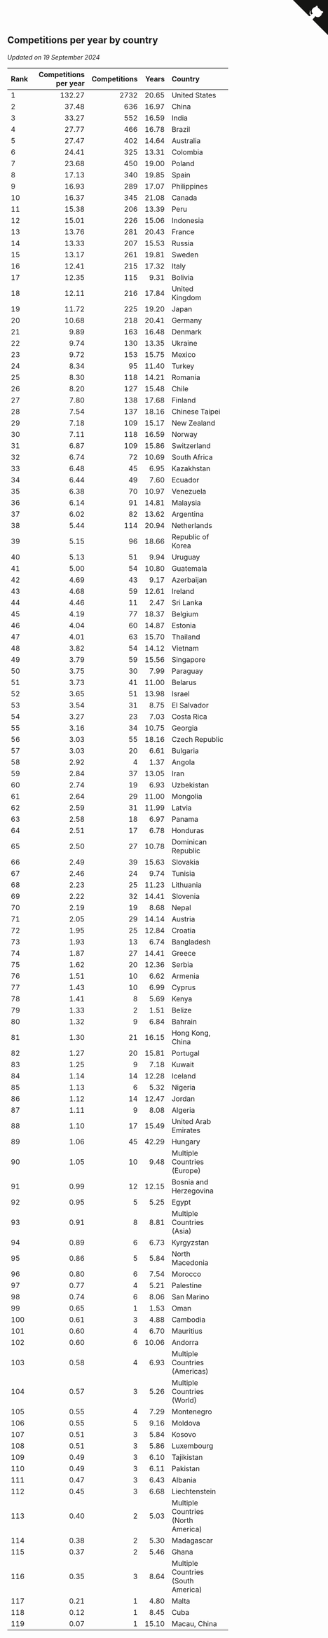## Competitions per year by country

*Updated on 19 September 2024*

| Rank | Competitions per year | Competitions | Years | Country |
| :--- | ---: | ---: | ---: | :--- |
| 1 | 132.27 | 2732 | 20.65 | United States |
| 2 | 37.48 | 636 | 16.97 | China |
| 3 | 33.27 | 552 | 16.59 | India |
| 4 | 27.77 | 466 | 16.78 | Brazil |
| 5 | 27.47 | 402 | 14.64 | Australia |
| 6 | 24.41 | 325 | 13.31 | Colombia |
| 7 | 23.68 | 450 | 19.00 | Poland |
| 8 | 17.13 | 340 | 19.85 | Spain |
| 9 | 16.93 | 289 | 17.07 | Philippines |
| 10 | 16.37 | 345 | 21.08 | Canada |
| 11 | 15.38 | 206 | 13.39 | Peru |
| 12 | 15.01 | 226 | 15.06 | Indonesia |
| 13 | 13.76 | 281 | 20.43 | France |
| 14 | 13.33 | 207 | 15.53 | Russia |
| 15 | 13.17 | 261 | 19.81 | Sweden |
| 16 | 12.41 | 215 | 17.32 | Italy |
| 17 | 12.35 | 115 | 9.31 | Bolivia |
| 18 | 12.11 | 216 | 17.84 | United Kingdom |
| 19 | 11.72 | 225 | 19.20 | Japan |
| 20 | 10.68 | 218 | 20.41 | Germany |
| 21 | 9.89 | 163 | 16.48 | Denmark |
| 22 | 9.74 | 130 | 13.35 | Ukraine |
| 23 | 9.72 | 153 | 15.75 | Mexico |
| 24 | 8.34 | 95 | 11.40 | Turkey |
| 25 | 8.30 | 118 | 14.21 | Romania |
| 26 | 8.20 | 127 | 15.48 | Chile |
| 27 | 7.80 | 138 | 17.68 | Finland |
| 28 | 7.54 | 137 | 18.16 | Chinese Taipei |
| 29 | 7.18 | 109 | 15.17 | New Zealand |
| 30 | 7.11 | 118 | 16.59 | Norway |
| 31 | 6.87 | 109 | 15.86 | Switzerland |
| 32 | 6.74 | 72 | 10.69 | South Africa |
| 33 | 6.48 | 45 | 6.95 | Kazakhstan |
| 34 | 6.44 | 49 | 7.60 | Ecuador |
| 35 | 6.38 | 70 | 10.97 | Venezuela |
| 36 | 6.14 | 91 | 14.81 | Malaysia |
| 37 | 6.02 | 82 | 13.62 | Argentina |
| 38 | 5.44 | 114 | 20.94 | Netherlands |
| 39 | 5.15 | 96 | 18.66 | Republic of Korea |
| 40 | 5.13 | 51 | 9.94 | Uruguay |
| 41 | 5.00 | 54 | 10.80 | Guatemala |
| 42 | 4.69 | 43 | 9.17 | Azerbaijan |
| 43 | 4.68 | 59 | 12.61 | Ireland |
| 44 | 4.46 | 11 | 2.47 | Sri Lanka |
| 45 | 4.19 | 77 | 18.37 | Belgium |
| 46 | 4.04 | 60 | 14.87 | Estonia |
| 47 | 4.01 | 63 | 15.70 | Thailand |
| 48 | 3.82 | 54 | 14.12 | Vietnam |
| 49 | 3.79 | 59 | 15.56 | Singapore |
| 50 | 3.75 | 30 | 7.99 | Paraguay |
| 51 | 3.73 | 41 | 11.00 | Belarus |
| 52 | 3.65 | 51 | 13.98 | Israel |
| 53 | 3.54 | 31 | 8.75 | El Salvador |
| 54 | 3.27 | 23 | 7.03 | Costa Rica |
| 55 | 3.16 | 34 | 10.75 | Georgia |
| 56 | 3.03 | 55 | 18.16 | Czech Republic |
| 57 | 3.03 | 20 | 6.61 | Bulgaria |
| 58 | 2.92 | 4 | 1.37 | Angola |
| 59 | 2.84 | 37 | 13.05 | Iran |
| 60 | 2.74 | 19 | 6.93 | Uzbekistan |
| 61 | 2.64 | 29 | 11.00 | Mongolia |
| 62 | 2.59 | 31 | 11.99 | Latvia |
| 63 | 2.58 | 18 | 6.97 | Panama |
| 64 | 2.51 | 17 | 6.78 | Honduras |
| 65 | 2.50 | 27 | 10.78 | Dominican Republic |
| 66 | 2.49 | 39 | 15.63 | Slovakia |
| 67 | 2.46 | 24 | 9.74 | Tunisia |
| 68 | 2.23 | 25 | 11.23 | Lithuania |
| 69 | 2.22 | 32 | 14.41 | Slovenia |
| 70 | 2.19 | 19 | 8.68 | Nepal |
| 71 | 2.05 | 29 | 14.14 | Austria |
| 72 | 1.95 | 25 | 12.84 | Croatia |
| 73 | 1.93 | 13 | 6.74 | Bangladesh |
| 74 | 1.87 | 27 | 14.41 | Greece |
| 75 | 1.62 | 20 | 12.36 | Serbia |
| 76 | 1.51 | 10 | 6.62 | Armenia |
| 77 | 1.43 | 10 | 6.99 | Cyprus |
| 78 | 1.41 | 8 | 5.69 | Kenya |
| 79 | 1.33 | 2 | 1.51 | Belize |
| 80 | 1.32 | 9 | 6.84 | Bahrain |
| 81 | 1.30 | 21 | 16.15 | Hong Kong, China |
| 82 | 1.27 | 20 | 15.81 | Portugal |
| 83 | 1.25 | 9 | 7.18 | Kuwait |
| 84 | 1.14 | 14 | 12.28 | Iceland |
| 85 | 1.13 | 6 | 5.32 | Nigeria |
| 86 | 1.12 | 14 | 12.47 | Jordan |
| 87 | 1.11 | 9 | 8.08 | Algeria |
| 88 | 1.10 | 17 | 15.49 | United Arab Emirates |
| 89 | 1.06 | 45 | 42.29 | Hungary |
| 90 | 1.05 | 10 | 9.48 | Multiple Countries (Europe) |
| 91 | 0.99 | 12 | 12.15 | Bosnia and Herzegovina |
| 92 | 0.95 | 5 | 5.25 | Egypt |
| 93 | 0.91 | 8 | 8.81 | Multiple Countries (Asia) |
| 94 | 0.89 | 6 | 6.73 | Kyrgyzstan |
| 95 | 0.86 | 5 | 5.84 | North Macedonia |
| 96 | 0.80 | 6 | 7.54 | Morocco |
| 97 | 0.77 | 4 | 5.21 | Palestine |
| 98 | 0.74 | 6 | 8.06 | San Marino |
| 99 | 0.65 | 1 | 1.53 | Oman |
| 100 | 0.61 | 3 | 4.88 | Cambodia |
| 101 | 0.60 | 4 | 6.70 | Mauritius |
| 102 | 0.60 | 6 | 10.06 | Andorra |
| 103 | 0.58 | 4 | 6.93 | Multiple Countries (Americas) |
| 104 | 0.57 | 3 | 5.26 | Multiple Countries (World) |
| 105 | 0.55 | 4 | 7.29 | Montenegro |
| 106 | 0.55 | 5 | 9.16 | Moldova |
| 107 | 0.51 | 3 | 5.84 | Kosovo |
| 108 | 0.51 | 3 | 5.86 | Luxembourg |
| 109 | 0.49 | 3 | 6.10 | Tajikistan |
| 110 | 0.49 | 3 | 6.11 | Pakistan |
| 111 | 0.47 | 3 | 6.43 | Albania |
| 112 | 0.45 | 3 | 6.68 | Liechtenstein |
| 113 | 0.40 | 2 | 5.03 | Multiple Countries (North America) |
| 114 | 0.38 | 2 | 5.30 | Madagascar |
| 115 | 0.37 | 2 | 5.46 | Ghana |
| 116 | 0.35 | 3 | 8.64 | Multiple Countries (South America) |
| 117 | 0.21 | 1 | 4.80 | Malta |
| 118 | 0.12 | 1 | 8.45 | Cuba |
| 119 | 0.07 | 1 | 15.10 | Macau, China |


<a href="https://github.com/JustinTimeCuber/wca_statistics" class="github-corner" aria-label="View source on Github"><svg width="80" height="80" viewBox="0 0 250 250" style="fill:#151513; color:#fff; position: absolute; top: 0; border: 0; right: 0;" aria-hidden="true"><path d="M0,0 L115,115 L130,115 L142,142 L250,250 L250,0 Z"></path><path d="M128.3,109.0 C113.8,99.7 119.0,89.6 119.0,89.6 C122.0,82.7 120.5,78.6 120.5,78.6 C119.2,72.0 123.4,76.3 123.4,76.3 C127.3,80.9 125.5,87.3 125.5,87.3 C122.9,97.6 130.6,101.9 134.4,103.2" fill="currentColor" style="transform-origin: 130px 106px;" class="octo-arm"></path><path d="M115.0,115.0 C114.9,115.1 118.7,116.5 119.8,115.4 L133.7,101.6 C136.9,99.2 139.9,98.4 142.2,98.6 C133.8,88.0 127.5,74.4 143.8,58.0 C148.5,53.4 154.0,51.2 159.7,51.0 C160.3,49.4 163.2,43.6 171.4,40.1 C171.4,40.1 176.1,42.5 178.8,56.2 C183.1,58.6 187.2,61.8 190.9,65.4 C194.5,69.0 197.7,73.2 200.1,77.6 C213.8,80.2 216.3,84.9 216.3,84.9 C212.7,93.1 206.9,96.0 205.4,96.6 C205.1,102.4 203.0,107.8 198.3,112.5 C181.9,128.9 168.3,122.5 157.7,114.1 C157.9,116.9 156.7,120.9 152.7,124.9 L141.0,136.5 C139.8,137.7 141.6,141.9 141.8,141.8 Z" fill="currentColor" class="octo-body"></path></svg></a><style>.github-corner:hover .octo-arm{animation:octocat-wave 560ms ease-in-out}@keyframes octocat-wave{0%,100%{transform:rotate(0)}20%,60%{transform:rotate(-25deg)}40%,80%{transform:rotate(10deg)}}@media (max-width:500px){.github-corner:hover .octo-arm{animation:none}.github-corner .octo-arm{animation:octocat-wave 560ms ease-in-out}}</style>
